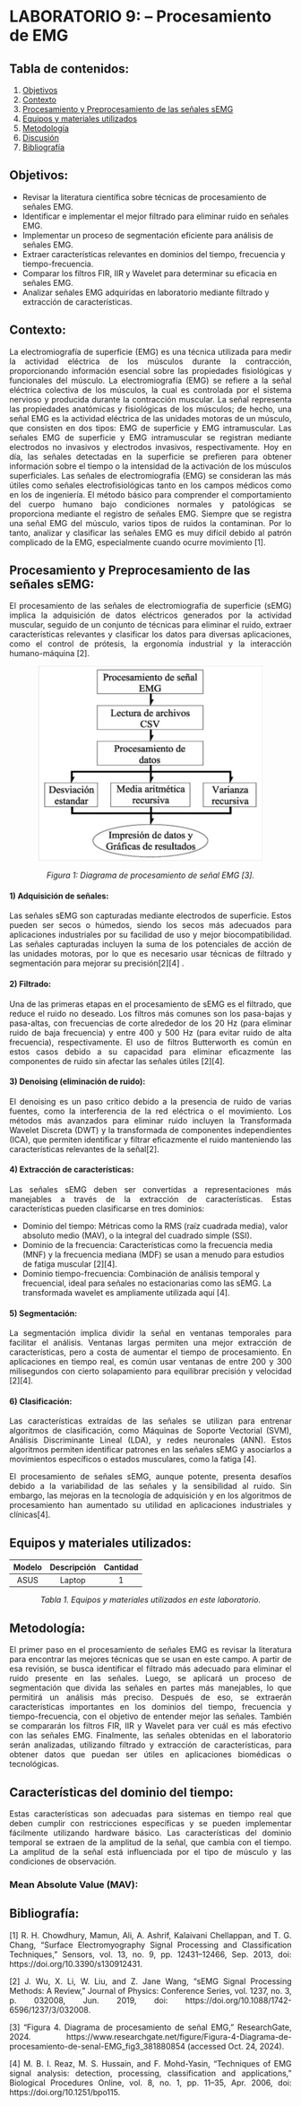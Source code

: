 # **LABORATORIO 9: – Procesamiento de EMG**
## **Tabla de contenidos:**
1. [Objetivos](#Objetivos)
2. [Contexto](#Contexto)
3. [Procesamiento y Preprocesamiento de las señales sEMG](#procesamiento-y-preprocesamiento-de-las-señales-semg)
4. [Equipos y materiales utilizados](#Equipos)
5. [Metodología](#Metodología)
6. [Discusión](#Discusión)
7. [Bibliografía](#Bibliografía)

   
## **Objetivos:**<a id="Objetivos"></a>
- Revisar la literatura científica sobre técnicas de procesamiento de señales EMG.
- Identificar e implementar el mejor filtrado para eliminar ruido en señales EMG.
- Implementar un proceso de segmentación eficiente para análisis de señales EMG.
- Extraer características relevantes en dominios del tiempo, frecuencia y tiempo-frecuencia.
- Comparar los filtros FIR, IIR y Wavelet para determinar su eficacia en señales EMG.
- Analizar señales EMG adquiridas en laboratorio mediante filtrado y extracción de características.
  
## **Contexto:**<a id="Contexto"></a>
<p align="justify"> La electromiografía de superficie (EMG) es una técnica utilizada para medir la actividad eléctrica de los músculos durante la contracción, proporcionando información esencial sobre las propiedades fisiológicas y funcionales del músculo. La electromiografía (EMG) se refiere a la señal eléctrica colectiva de los músculos, la cual es controlada por el sistema nervioso y producida durante la contracción muscular. La señal representa las propiedades anatómicas y fisiológicas de los músculos; de hecho, una señal EMG es la actividad eléctrica de las unidades motoras de un músculo, que consisten en dos tipos: EMG de superficie y EMG intramuscular. Las señales EMG de superficie y EMG intramuscular se registran mediante electrodos no invasivos y electrodos invasivos, respectivamente. Hoy en día, las señales detectadas en la superficie se prefieren para obtener información sobre el tiempo o la intensidad de la activación de los músculos superficiales. Las señales de electromiografía (EMG) se consideran las más útiles como señales electrofisiológicas tanto en los campos médicos como en los de ingeniería. El método básico para comprender el comportamiento del cuerpo humano bajo condiciones normales y patológicas se proporciona mediante el registro de señales EMG. Siempre que se registra una señal EMG del músculo, varios tipos de ruidos la contaminan. Por lo tanto, analizar y clasificar las señales EMG es muy difícil debido al patrón complicado de la EMG, especialmente cuando ocurre movimiento [1].</p>

## **Procesamiento y Preprocesamiento de las señales sEMG:**<a id="procesamiento-y-preprocesamiento-de-las-señales-semg"></a>
<p align="justify">El procesamiento de las señales de electromiografía de superficie (sEMG) implica la adquisición de datos eléctricos generados por la actividad muscular, seguido de un conjunto de técnicas para eliminar el ruido, extraer características relevantes y clasificar los datos para diversas aplicaciones, como el control de prótesis, la ergonomía industrial y la interacción humano-máquina [2].</p>
<p align="center"><img src="Anexos/Figura-4-Diagrama-de-procesamiento-de-senal-EMG.png" width="400"></p>
<p align="center"><i>Figura 1: Diagrama de procesamiento de señal EMG [3].</i></p>

#### **1) Adquisición de señales:**
<p align="justify">Las señales sEMG son capturadas mediante electrodos de superficie. Estos pueden ser secos o húmedos, siendo los secos más adecuados para aplicaciones industriales por su facilidad de uso y mejor biocompatibilidad. Las señales capturadas incluyen la suma de los potenciales de acción de las unidades motoras, por lo que es necesario usar técnicas de filtrado y segmentación para mejorar su precisión[2][4] . </p>

#### **2) Filtrado:**
<p align="justify">Una de las primeras etapas en el procesamiento de sEMG es el filtrado, que reduce el ruido no deseado. Los filtros más comunes son los pasa-bajas y pasa-altas, con frecuencias de corte alrededor de los 20 Hz (para eliminar ruido de baja frecuencia) y entre 400 y 500 Hz (para evitar ruido de alta frecuencia), respectivamente. El uso de filtros Butterworth es común en estos casos debido a su capacidad para eliminar eficazmente las componentes de ruido sin afectar las señales útiles [2][4].</p>

#### **3) Denoising (eliminación de ruido):**
<p align="justify">El denoising es un paso crítico debido a la presencia de ruido de varias fuentes, como la interferencia de la red eléctrica o el movimiento. Los métodos más avanzados para eliminar ruido incluyen la Transformada Wavelet Discreta (DWT) y la transformada de componentes independientes (ICA), que permiten identificar y filtrar eficazmente el ruido manteniendo las características relevantes de la señal[2].</p>

#### **4) Extracción de características:**
<p align="justify">Las señales sEMG deben ser convertidas a representaciones más manejables a través de la extracción de características. Estas características pueden clasificarse en tres dominios:</p>

- Dominio del tiempo: Métricas como la RMS (raíz cuadrada media), valor absoluto medio (MAV), o la integral del cuadrado simple (SSI).
- Dominio de la frecuencia: Características como la frecuencia media (MNF) y la frecuencia mediana (MDF) se usan a menudo para estudios de fatiga muscular [2][4].
- Dominio tiempo-frecuencia: Combinación de análisis temporal y frecuencial, ideal para señales no estacionarias como las sEMG. La transformada wavelet es ampliamente utilizada aquí [4].

#### **5) Segmentación:**
<p align="justify">La segmentación implica dividir la señal en ventanas temporales para facilitar el análisis. Ventanas largas permiten una mejor extracción de características, pero a costa de aumentar el tiempo de procesamiento. En aplicaciones en tiempo real, es común usar ventanas de entre 200 y 300 milisegundos con cierto solapamiento para equilibrar precisión y velocidad [2][4].</p>

#### **6) Clasificación:**
<p align="justify">Las características extraídas de las señales se utilizan para entrenar algoritmos de clasificación, como Máquinas de Soporte Vectorial (SVM), Análisis Discriminante Lineal (LDA), y redes neuronales (ANN). Estos algoritmos permiten identificar patrones en las señales sEMG y asociarlos a movimientos específicos o estados musculares, como la fatiga [4].</p>

<p align="justify">El procesamiento de señales sEMG, aunque potente, presenta desafíos debido a la variabilidad de las señales y la sensibilidad al ruido. Sin embargo, las mejoras en la tecnología de adquisición y en los algoritmos de procesamiento han aumentado su utilidad en aplicaciones industriales y clínicas[4].</p>

## **Equipos y materiales utilizados:**<a id="Equipos"></a>
<div align="center">
   
|  **Modelo**  | **Descripción** | **Cantidad** |
|:------------:|:---------------:|:------------:|
|     ASUS     |      Laptop     |       1      | 
</div>
<p align="center"><i>Tabla 1. Equipos y materiales utilizados en este laboratorio. </i></p>

## **Metodología:**<a id="Metodología"></a>
<p align="justify"> El primer paso en el procesamiento de señales EMG es revisar la literatura para encontrar las mejores técnicas que se usan en este campo. A partir de esa revisión, se busca identificar el filtrado más adecuado para eliminar el ruido presente en las señales. Luego, se aplicará un proceso de segmentación que divida las señales en partes más manejables, lo que permitirá un análisis más preciso. Después de eso, se extraerán características importantes en los dominios del tiempo, frecuencia y tiempo-frecuencia, con el objetivo de entender mejor las señales. También se compararán los filtros FIR, IIR y Wavelet para ver cuál es más efectivo con las señales EMG. Finalmente, las señales obtenidas en el laboratorio serán analizadas, utilizando filtrado y extracción de características, para obtener datos que puedan ser útiles en aplicaciones biomédicas o tecnológicas.</p>

## **Características del dominio del tiempo:**<a id="caracteristicas"></a>
<p align="justify"> Estas características son adecuadas para sistemas en tiempo real que deben cumplir con restricciones específicas y se pueden implementar fácilmente utilizando hardware básico. Las características del dominio temporal se extraen de la amplitud de la señal, que cambia con el tiempo. La amplitud de la señal está influenciada por el tipo de músculo y las condiciones de observación. </p>

### **Mean Absolute Value (MAV):**
<p align="justify"> </p>

## **Bibliografía:**<a id="Bibliografía"></a>
<p align="justify">[1] R. H. Chowdhury, Mamun, Ali, A. Ashrif, Kalaivani Chellappan, and T. G. Chang, “Surface Electromyography Signal Processing and Classification Techniques,” Sensors, vol. 13, no. 9, pp. 12431–12466, Sep. 2013, doi: https://doi.org/10.3390/s130912431.</p>
<p align="justify">[2] J. Wu, X. Li, W. Liu, and Z. Jane Wang, “sEMG Signal Processing Methods: A Review,” Journal of Physics: Conference Series, vol. 1237, no. 3, p. 032008, Jun. 2019, doi: https://doi.org/10.1088/1742-6596/1237/3/032008.</p>
<p align="justify">[3] “Figura 4. Diagrama de procesamiento de señal EMG,” ResearchGate, 2024. https://www.researchgate.net/figure/Figura-4-Diagrama-de-procesamiento-de-senal-EMG_fig3_381880854 (accessed Oct. 24, 2024).</p>
<p align="justify">[4] M. B. I. Reaz, M. S. Hussain, and F. Mohd-Yasin, “Techniques of EMG signal analysis: detection, processing, classification and applications,” Biological Procedures Online, vol. 8, no. 1, pp. 11–35, Apr. 2006, doi: https://doi.org/10.1251/bpo115.</p>
‌
‌
